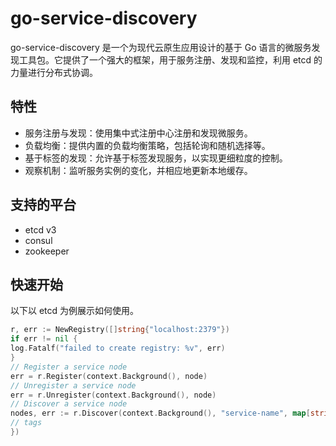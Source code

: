 # go-service-discovery

go-service-discovery 是一个为现代云原生应用设计的基于 Go 语言的微服务发现工具包。它提供了一个强大的框架，用于服务注册、发现和监控，利用 etcd 的力量进行分布式协调。

## 特性
+ 服务注册与发现：使用集中式注册中心注册和发现微服务。
+ 负载均衡：提供内置的负载均衡策略，包括轮询和随机选择等。
+ 基于标签的发现：允许基于标签发现服务，以实现更细粒度的控制。
+ 观察机制：监听服务实例的变化，并相应地更新本地缓存。

## 支持的平台
+ etcd v3
+ consul
+ zookeeper

## 快速开始

以下以 etcd 为例展示如何使用。

```go
r, err := NewRegistry([]string{"localhost:2379"})
if err != nil {
log.Fatalf("failed to create registry: %v", err)
}
// Register a service node
err = r.Register(context.Background(), node)
// Unregister a service node
err = r.Unregister(context.Background(), node)
// Discover a service node
nodes, err := r.Discover(context.Background(), "service-name", map[string]string{
// tags
})
```
